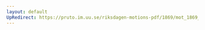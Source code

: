 ```yaml
---
layout: default
UpRedirect: https://pruto.im.uu.se/riksdagen-motions-pdf/1869/mot_1869__ak__319/mot_1869__ak__319-003.pdf
---
```

